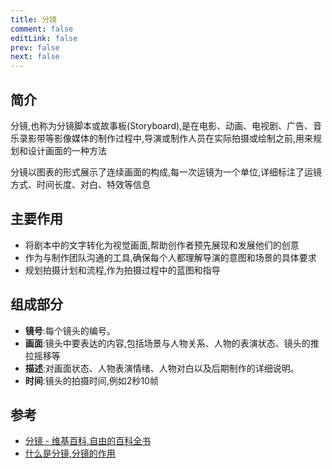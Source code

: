 ```yaml
---
title: 分镜
comment: false
editLink: false
prev: false
next: false
---
```


## 简介

分镜,也称为分镜脚本或故事板(Storyboard),是在电影、动画、电视剧、广告、音乐录影带等影像媒体的制作过程中,导演或制作人员在实际拍摄或绘制之前,用来规划和设计画面的一种方法

分镜以图表的形式展示了连续画面的构成,每一次运镜为一个单位,详细标注了运镜方式、时间长度、对白、特效等信息

## 主要作用

* 将剧本中的文字转化为视觉画面,帮助创作者预先展现和发展他们的创意
* 作为与制作团队沟通的工具,确保每个人都理解导演的意图和场景的具体要求
* 规划拍摄计划和流程,作为拍摄过程中的蓝图和指导

## 组成部分

* **镜号**:每个镜头的编号。
* **画面**:镜头中要表达的内容,包括场景与人物关系、人物的表演状态、镜头的推拉摇移等
* **描述**:对画面状态、人物表演情绪、人物对白以及后期制作的详细说明。
* **时间**:镜头的拍摄时间,例如2秒10帧

## 参考

* [分镜 - 维基百科,自由的百科全书](https://zh.wikipedia.org/wiki/%E5%88%86%E9%8F%A1)
* [什么是分镜,分镜的作用](http://www.storyboard-master.com/newsInfo?id=140)
